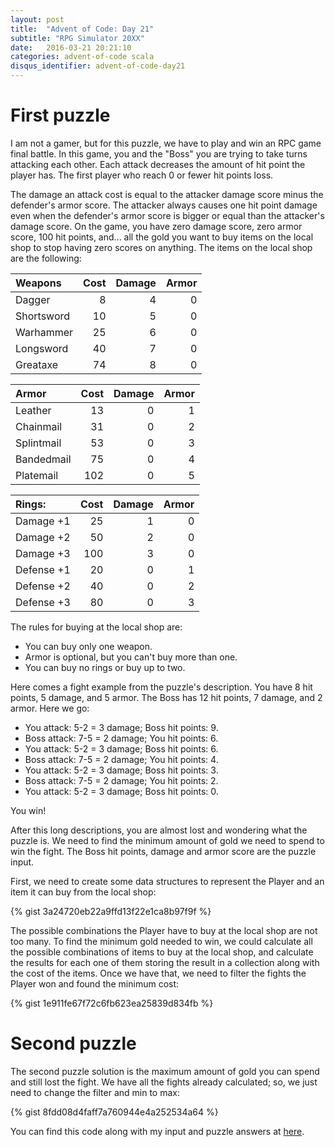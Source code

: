 ```yaml
---
layout: post
title:  "Advent of Code: Day 21"
subtitle: "RPG Simulator 20XX"
date:   2016-03-21 20:21:10
categories: advent-of-code scala
disqus_identifier: advent-of-code-day21
---
```

# First puzzle
I am not a gamer, but for this puzzle, we have to play and win an RPC game final battle. In this game, you and the "Boss" you are trying to take turns attacking each other. Each attack decreases the amount of hit point the player has. The first player who reach 0 or fewer hit points loss.

The damage an attack cost is equal to the attacker damage score minus the defender's armor score. The attacker always causes one hit point damage even when the defender's armor score is bigger or equal than the attacker's damage score.
On the game, you have zero damage score, zero armor score, 100 hit points, and... all the gold you want to buy items on the local shop to stop having zero scores on anything. The items on the local shop are the following:


|Weapons    |Cost | Damage|  Armor|
|:----------|----:|------:|------:|
|Dagger     |   8 |    4  |     0 |
|Shortsword |  10 |    5  |     0 |
|Warhammer  |  25 |    6  |     0 |
|Longsword  |  40 |    7  |     0 |
|Greataxe   |  74 |    8  |     0 |


|Armor      |Cost|Damage| Armor|
|:----------|---:|-----:|-----:|
|Leather    | 13 |   0  |     1|
|Chainmail  | 31 |   0  |     2|
|Splintmail | 53 |   0  |     3|
|Bandedmail | 75 |   0  |     4|
|Platemail  |102 |   0  |     5|

|Rings:    | Cost|Damage|Armor|
|:---------|----:|-----:|----:|
|Damage +1 |   25|     1|    0|
|Damage +2 |   50|     2|    0|
|Damage +3 |  100|     3|    0|
|Defense +1|   20|     0|    1|
|Defense +2|   40|     0|    2|
|Defense +3|   80|     0|    3|

The rules for buying at the local shop are:
- You can buy only one weapon.
- Armor is optional, but you can't buy more than one.
- You can buy no rings or buy up to two.

Here comes a fight example from the puzzle's description. You have 8 hit points,  5 damage, and 5 armor. The Boss has 12 hit points, 7 damage, and 2 armor. Here we go:

- You attack: 5-2 = 3 damage; Boss hit points: 9.
- Boss attack: 7-5 = 2 damage; You hit points: 6.
- You attack: 5-2 = 3 damage; Boss hit points: 6.
- Boss attack: 7-5 = 2 damage; You hit points: 4.
- You attack: 5-2 = 3 damage; Boss hit points: 3.
- Boss attack: 7-5 = 2 damage; You hit points: 2.
- You attack: 5-2 = 3 damage; Boss hit points: 0.

You win!

After this long descriptions, you are almost lost and wondering what the puzzle is. We need to find the minimum amount of gold we need to spend to win the fight. The Boss hit points, damage and armor score are the puzzle input.

First, we need to create some data structures to represent the Player and an item it can buy from the local shop:

{% gist 3a24720eb22a9ffd13f22e1ca8b97f9f %}

The possible combinations the Player have to buy at the local shop are not too many. To find the minimum gold needed to win, we could calculate all the possible combinations of items to buy at the local shop, and calculate the results for each one of them storing the result in a collection along with the cost of the items. Once we have that, we need to filter the fights the Player won and found the minimum cost:

{% gist 1e911fe67f72c6fb623ea25839d834fb %}

# Second puzzle
The second puzzle solution is the maximum amount of gold you can spend and still lost the fight. We have all the fights already calculated; so, we just need to change the filter and min to max:

{% gist 8fdd08d4faff7a760944e4a252534a64 %}

You can find this code along with my input and puzzle answers at [here](https://github.com/darienmt/advent-of-code/blob/master/scala/src/main/scala/Day21.sc).
